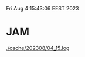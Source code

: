 Fri Aug  4 15:43:06 EEST 2023
# JAM
<a href='./cache/202308/04_15.log'>./cache/202308/04_15.log</a>
